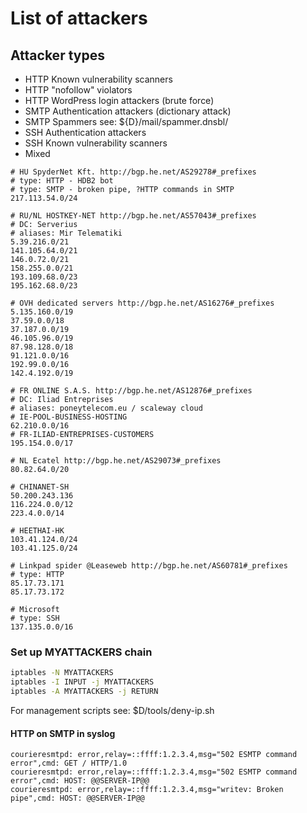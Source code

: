 # List of attackers

## Attacker types

- HTTP Known vulnerability scanners
- HTTP "nofollow" violators
- HTTP WordPress login attackers (brute force)
- SMTP Authentication attackers (dictionary attack)
- SMTP Spammers see: ${D}/mail/spammer.dnsbl/
- SSH  Authentication attackers
- SSH  Known vulnerability scanners
- Mixed

```
# HU SpyderNet Kft. http://bgp.he.net/AS29278#_prefixes
# type: HTTP - HDB2 bot
# type: SMTP - broken pipe, ?HTTP commands in SMTP
217.113.54.0/24

# RU/NL HOSTKEY-NET http://bgp.he.net/AS57043#_prefixes
# DC: Serverius
# aliases: Mir Telematiki
5.39.216.0/21
141.105.64.0/21
146.0.72.0/21
158.255.0.0/21
193.109.68.0/23
195.162.68.0/23

# OVH dedicated servers http://bgp.he.net/AS16276#_prefixes
5.135.160.0/19
37.59.0.0/18
37.187.0.0/19
46.105.96.0/19
87.98.128.0/18
91.121.0.0/16
192.99.0.0/16
142.4.192.0/19

# FR ONLINE S.A.S. http://bgp.he.net/AS12876#_prefixes
# DC: Iliad Entreprises
# aliases: poneytelecom.eu / scaleway cloud
# IE-POOL-BUSINESS-HOSTING
62.210.0.0/16
# FR-ILIAD-ENTREPRISES-CUSTOMERS
195.154.0.0/17

# NL Ecatel http://bgp.he.net/AS29073#_prefixes
80.82.64.0/20

# CHINANET-SH
50.200.243.136
116.224.0.0/12
223.4.0.0/14

# HEETHAI-HK
103.41.124.0/24
103.41.125.0/24

# Linkpad spider @Leaseweb http://bgp.he.net/AS60781#_prefixes
# type: HTTP
85.17.73.171
85.17.73.172

# Microsoft
# type: SSH
137.135.0.0/16
```

### Set up MYATTACKERS chain

```bash
iptables -N MYATTACKERS
iptables -I INPUT -j MYATTACKERS
iptables -A MYATTACKERS -j RETURN
```

For management scripts see: $D/tools/deny-ip.sh

#### HTTP on SMTP in syslog

```
courieresmtpd: error,relay=::ffff:1.2.3.4,msg="502 ESMTP command error",cmd: GET / HTTP/1.0
courieresmtpd: error,relay=::ffff:1.2.3.4,msg="502 ESMTP command error",cmd: HOST: @@SERVER-IP@@
courieresmtpd: error,relay=::ffff:1.2.3.4,msg="writev: Broken pipe",cmd: HOST: @@SERVER-IP@@
```
